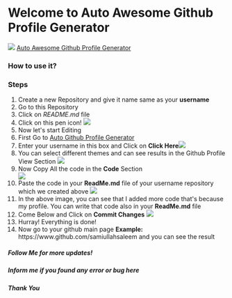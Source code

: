 <h1>Welcome to Auto Awesome Github Profile Generator</h1>
<img src="https://user-images.githubusercontent.com/54318487/176031074-b24a1a14-6cb5-43b4-a4a4-901e6f661c44.png"/>
<a href="https://autogithubprofile.netlify.app/">Auto Awesome Github Profile Generator</a>
<h3>How to use it?</h3>
<h3>Steps</h3>
<ol>
  <li>Create a new Repository and give it name same as your <b>username</b></li>
  <li>Go to this Repository</li>
  <li>Click on <i>README.md</i> file</li>
  <li>Click on this pen icon! <img src="https://user-images.githubusercontent.com/54318487/176025682-2cd86ab3-1078-40d4-b374-b34d33e8145a.png" /></li>
  <li>Now let's start Editing</li>
  <li>First Go to <a href="https://autogithubprofile.netlify.app/">Auto Github Profile Generator<a/></li>
  <li>Enter your username in this box and  Click on <b>Click Here</b><img src="https://user-images.githubusercontent.com/54318487/176026801-04c3774c-ef5b-4079-adb1-cbf2f0d0d9a4.png" /></li>
  <li>You can select different themes and can see results in the Github Profile View Section <img src="https://user-images.githubusercontent.com/54318487/176027128-4136ddeb-e9b8-4337-a1f8-8e77ba63246e.png" /></li>
  <li>Now Copy All the code in the <b>Code</b> Section</li>
  <img src="https://user-images.githubusercontent.com/54318487/176027598-7c19af6f-6be1-448e-8143-4b3cc35eb74b.png" />
  <li>Paste the code in your <b>ReadMe.md</b> file of your username repository which we created above <img src="https://user-images.githubusercontent.com/54318487/176027877-bdf42408-2897-41fb-9415-f07cf07c8750.png" /></li>
  <li>In the above image, you can see that I added more code that's because my profile. You can write that code also in your <b>ReadMe.md</b> file</li>
  <li>Come Below and Click on <b>Commit Changes</b> <img src="https://user-images.githubusercontent.com/54318487/176028363-421aa560-17cd-424b-9518-2b57b67756da.png"/></li>
  <li>Hurray! Everything is done!</li>
  <li>Now go to your github main page <b>Example:</b> https://www.github.com/samiullahsaleem and you can see the result</li>
</ol>
<h5>Follow Me for more updates! </h5>
<h5>Inform me if you found any error or bug here </h5>
<h5>Thank You</h5>
